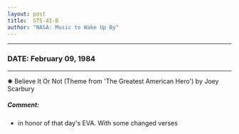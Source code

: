 ```yaml
---
layout: post
title:  STS-41-B
author: "NASA: Music to Wake Up By"
---
```


----
### DATE: February 09, 1984
----
✺ Believe It Or Not (Theme from 'The Greatest American Hero') by Joey Scarbury

##### Comment:
* in honor of that day's EVA. With some changed verses
